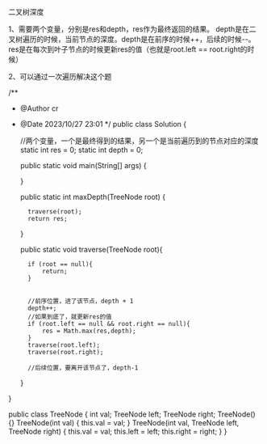 
二叉树深度

1、需要两个变量，分别是res和depth，res作为最终返回的结果。
depth是在二叉树遍历的时候，当前节点的深度。depth是在前序的时候++，后续的时候--。
res是在每次到叶子节点的时候更新res的值（也就是root.left == root.right的时候）

2、可以通过一次遍历解决这个题

/**
* @Author cr
* @Date 2023/10/27 23:01
  */
  public class Solution {

  //两个变量，一个是最终得到的结果，另一个是当前遍历到的节点对应的深度
  static int res = 0;
  static int depth = 0;

  public static void main(String[] args) {

  }


    public static int maxDepth(TreeNode root) {


        traverse(root);
        return res;

    }


    public static void traverse(TreeNode root){

        if (root == null){
            return;
        }


        //前序位置，进了该节点，depth + 1
        depth++;
        //如果到底了，就更新res的值
        if (root.left == null && root.right == null){
            res = Math.max(res,depth);
        }
        traverse(root.left);
        traverse(root.right);

        //后续位置，要离开该节点了，depth-1

    }


}


public class TreeNode {
int val;
TreeNode left;
TreeNode right;
TreeNode() {}
TreeNode(int val) { this.val = val; }
TreeNode(int val, TreeNode left, TreeNode right) {
this.val = val;
this.left = left;
this.right = right;
}
}

